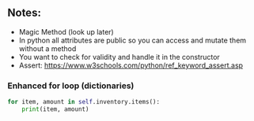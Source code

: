 ## Notes:
- Magic Method (look up later)
- In python all attributes are public so you can access and mutate them without a method
- You want to check for validity and handle it in the constructor
- Assert: https://www.w3schools.com/python/ref_keyword_assert.asp
### Enhanced for loop (dictionaries)
``` python
for item, amount in self.inventory.items():
	print(item, amount)
```
